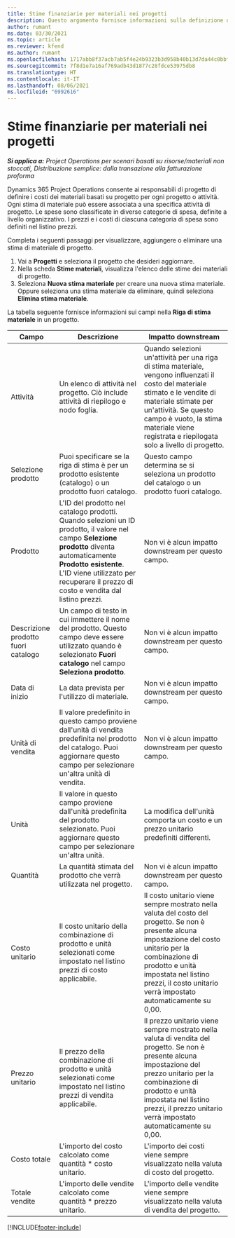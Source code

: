 ```yaml
---
title: Stime finanziarie per materiali nei progetti
description: Questo argomento fornisce informazioni sulla definizione o sulla stima dei materiali basati su progetto.
author: rumant
ms.date: 03/30/2021
ms.topic: article
ms.reviewer: kfend
ms.author: rumant
ms.openlocfilehash: 1717abb8f37acb7ab5f4e24b9323b3d958b40b13d7da44c0bbfa88eea28b99ef
ms.sourcegitcommit: 7f8d1e7a16af769adb43d1877c28fdce53975db8
ms.translationtype: HT
ms.contentlocale: it-IT
ms.lasthandoff: 08/06/2021
ms.locfileid: "6992616"
---
```

# <a name="financial-estimates-for-materials-on-projects"></a>Stime finanziarie per materiali nei progetti

_**Si applica a:** Project Operations per scenari basati su risorse/materiali non stoccati, Distribuzione semplice: dalla transazione alla fatturazione proforma_

Dynamics 365 Project Operations consente ai responsabili di progetto di definire i costi dei materiali basati su progetto per ogni progetto o attività. Ogni stima di materiale può essere associata a una specifica attività di progetto. Le spese sono classificate in diverse categorie di spesa, definite a livello organizzativo. I prezzi e i costi di ciascuna categoria di spesa sono definiti nel listino prezzi. 

Completa i seguenti passaggi per visualizzare, aggiungere o eliminare una stima di materiale di progetto.

1. Vai a **Progetti** e seleziona il progetto che desideri aggiornare.
2. Nella scheda **Stime materiali**, visualizza l'elenco delle stime dei materiali di progetto.
3. Seleziona **Nuova stima materiale** per creare una nuova stima materiale. Oppure seleziona una stima materiale da eliminare, quindi seleziona **Elimina stima materiale**.

La tabella seguente fornisce informazioni sui campi nella **Riga di stima materiale** in un progetto. 

| **Campo** | **Descrizione** | **Impatto downstream** |
| --- | --- | --- |
| Attività | Un elenco di attività nel progetto. Ciò include attività di riepilogo e nodo foglia. | Quando selezioni un'attività per una riga di stima materiale, vengono influenzati il costo del materiale stimato e le vendite di materiale stimate per un'attività. Se questo campo è vuoto, la stima materiale viene registrata e riepilogata solo a livello di progetto. |
| Selezione prodotto |  Puoi specificare se la riga di stima è per un prodotto esistente (catalogo) o un prodotto fuori catalogo. | Questo campo determina se si seleziona un prodotto del catalogo o un prodotto fuori catalogo. |
| Prodotto | L'ID del prodotto nel catalogo prodotti. Quando selezioni un ID prodotto, il valore nel campo **Selezione prodotto** diventa automaticamente **Prodotto esistente**. L'ID viene utilizzato per recuperare il prezzo di costo e vendita dal listino prezzi. | Non vi è alcun impatto downstream per questo campo. |
| Descrizione prodotto fuori catalogo | Un campo di testo in cui immettere il nome del prodotto. Questo campo deve essere utilizzato quando è selezionato **Fuori catalogo** nel campo **Seleziona prodotto**.| Non vi è alcun impatto downstream per questo campo. |
| Data di inizio | La data prevista per l'utilizzo di materiale. | Non vi è alcun impatto downstream per questo campo. |
| Unità di vendita | Il valore predefinito in questo campo proviene dall'unità di vendita predefinita nel prodotto del catalogo. Puoi aggiornare questo campo per selezionare un'altra unità di vendita. | Non vi è alcun impatto downstream per questo campo. |
| Unità | Il valore in questo campo proviene dall'unità predefinita del prodotto selezionato. Puoi aggiornare questo campo per selezionare un'altra unità. | La modifica dell'unità comporta un costo e un prezzo unitario predefiniti differenti. |
| Quantità | La quantità stimata del prodotto che verrà utilizzata nel progetto. | Non vi è alcun impatto downstream per questo campo. |
| Costo unitario | Il costo unitario della combinazione di prodotto e unità selezionati come impostato nel listino prezzi di costo applicabile. | Il costo unitario viene sempre mostrato nella valuta del costo del progetto. Se non è presente alcuna impostazione del costo unitario per la combinazione di prodotto e unità impostata nel listino prezzi, il costo unitario verrà impostato automaticamente su 0,00. |
| Prezzo unitario | Il prezzo della combinazione di prodotto e unità selezionati come impostato nel listino prezzi di vendita applicabile. | Il prezzo unitario viene sempre mostrato nella valuta di vendita del progetto. Se non è presente alcuna impostazione del prezzo unitario per la combinazione di prodotto e unità impostata nel listino prezzi, il prezzo unitario verrà impostato automaticamente su 0,00.|
| Costo totale | L'importo del costo calcolato come quantità \* costo unitario.| L'importo dei costi viene sempre visualizzato nella valuta di costo del progetto. |
| Totale vendite | L'importo delle vendite calcolato come quantità \* prezzo unitario. | L'importo delle vendite viene sempre visualizzato nella valuta di vendita del progetto. |


[!INCLUDE[footer-include](../includes/footer-banner.md)]
